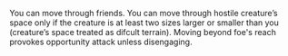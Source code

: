 You can move through friends. You can move through hostile creature’s space only if the creature is at least two sizes larger or smaller than you (creature’s space treated as difcult terrain). Moving beyond foe's reach provokes opportunity attack unless disengaging.